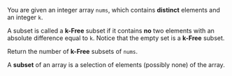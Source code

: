 You are given an integer array `nums`, which contains **distinct** elements and an integer `k`.

A subset is called a **k-Free** subset if it contains **no** two elements with an absolute difference equal to `k`. Notice that the empty set is a **k-Free** subset.

Return the number of **k-Free** subsets of `nums`.

A **subset** of an array is a selection of elements (possibly none) of the array.